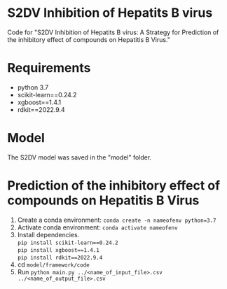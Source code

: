 # S2DV Inhibition of Hepatits B virus


Code for "S2DV Inhibition of Hepatits B virus: A Strategy for Prediction of the inhibitory effect of compounds on Hepatitis B Virus."

# Requirements
- python 3.7
- scikit-learn==0.24.2
- xgboost==1.4.1
- rdkit==2022.9.4

# Model
The S2DV model was saved in the "model" folder.

# Prediction of the inhibitory effect of compounds on Hepatitis B Virus
1. Create a conda environment:
`conda create -n nameofenv python=3.7`
2. Activate conda environment:
`conda activate nameofenv`
3. Install dependencies.<br>
`pip install scikit-learn==0.24.2`<br>
`pip install xgboost==1.4.1`<br>
`pip install rdkit==2022.9.4`<br>
4. cd `model/framework/code`
2. Run `python main.py ../<name_of_input_file>.csv ../<name_of_output_file>.csv`